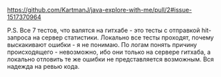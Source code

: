 https://github.com/KartmanJ/java-explore-with-me/pull/2#issue-1517370964

P.S.
Все 7 тестов, что валятся на гитхабе - это тесты с отправкой hit-запроса на сервер статистики. Локально все тесты проходят, почему выскакивают ошибки - я не понимаю. По логам понять причину происходящего - невозможно, ибо они только на сервере гитхаба, а локально отловить те же ошибки не представляется возможным. Вся надежда на ревью кода.
